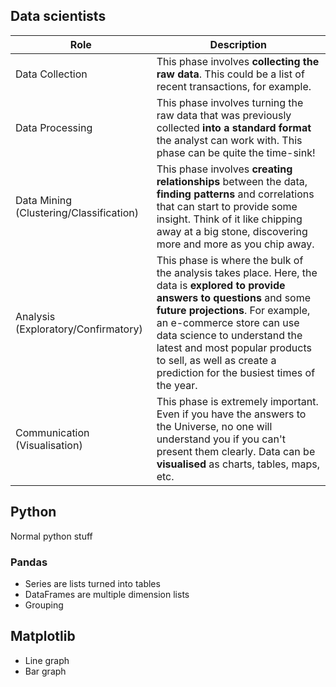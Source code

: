 ## Data scientists
| Role|	Description|
|------|----------|
Data Collection	|This phase involves **collecting the raw data**. This could be a list of recent transactions, for example.
Data Processing|This phase involves turning the raw data that was previously collected **into a standard format** the analyst can work with. This phase can be quite the time-sink!
Data Mining (Clustering/Classification)|This phase involves **creating relationships** between the data, **finding patterns** and correlations that can start to provide some insight. Think of it like chipping away at a big stone, discovering more and more as you chip away.
Analysis (Exploratory/Confirmatory)|	This phase is where the bulk of the analysis takes place. Here, the data is **explored to provide answers to questions** and some **future projections**. For example, an e-commerce store can use data science to understand the latest and most popular products to sell, as well as create a prediction for the busiest times of the year.
Communication (Visualisation)	|This phase is extremely important. Even if you have the answers to the Universe, no one will understand you if you can't present them clearly. Data can be **visualised** as charts, tables, maps, etc.

## Python
Normal python stuff

### Pandas
- Series are lists turned into tables
- DataFrames are multiple dimension lists
- Grouping

## Matplotlib
- Line graph
- Bar graph
